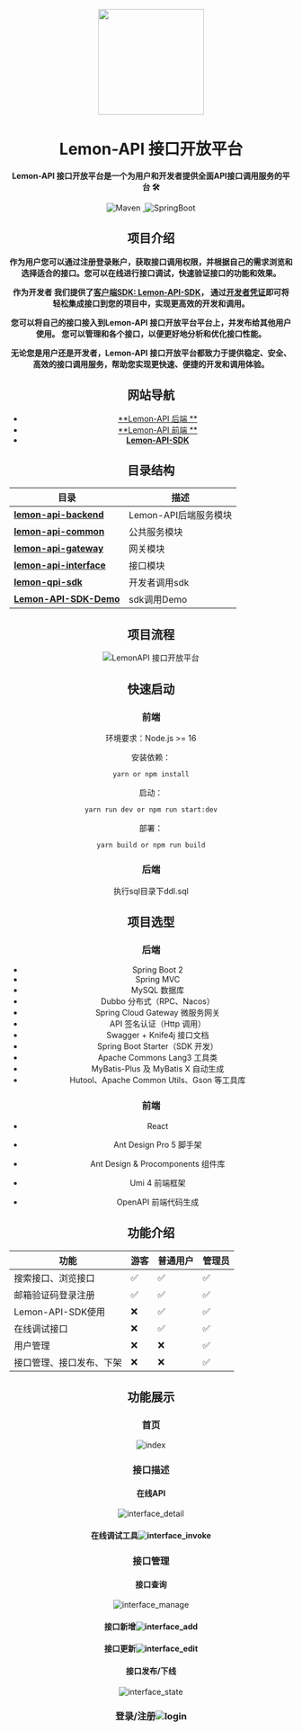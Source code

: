

<p align="center">
    <img src=.\pic\lemon.svg width=188/>
</p>
<h1 align="center">Lemon-API 接口开放平台</h1>
<p align="center"><strong>Lemon-API 接口开放平台是一个为用户和开发者提供全面API接口调用服务的平台 🛠</strong></p>
<div align="center">
    <img alt="Maven" src="https://raster.shields.io/badge/Maven-3.8.1-red.svg"/>
	<a target="_blank" href="https://www.oracle.com/technetwork/java/javase/downloads/index.html">
        <img alt="" src="https://img.shields.io/badge/JDK-1.8+-green.svg"/>
	</a>
    <img alt="SpringBoot" src="https://raster.shields.io/badge/SpringBoot-2.7+-green.svg"/>





## 项目介绍 

**作为用户您可以通过注册登录账户，获取接口调用权限，并根据自己的需求浏览和选择适合的接口。您可以在线进行接口调试，快速验证接口的功能和效果。** 

**作为开发者 我们提供了[客户端SDK: Lemon-API-SDK](https://github.com/lemon-kitty/lemon-api/tree/main/lemon-client-sdk)， 通过[开发者凭证]()即可将轻松集成接口到您的项目中，实现更高效的开发和调用。** 

**您可以将自己的接口接入到Lemon-API 接口开放平台平台上，并发布给其他用户使用。 您可以管理和各个接口，以便更好地分析和优化接口性能。** 

 **无论您是用户还是开发者，Lemon-API 接口开放平台都致力于提供稳定、安全、高效的接口调用服务，帮助您实现更快速、便捷的开发和调用体验。**

## 网站导航 

- [**Lemon-API 后端 **](https://github.com/lemon-kitty/lemon-api/tree/main/lemon-api-backend)
- [**Lemon-API 前端 **️](https://github.com/lemon-kitty/lemon-api/tree/main/lemon-api-frontend)
- **[Lemon-API-SDK](https://github.com/lemon-kitty/lemon-api/tree/main/lemon-client-sdk)** 


## 目录结构 


| 目录                                                         | 描述                  |
| ------------------------------------------------------------ | --------------------- |
| **[lemon-api-backend](./lemon-api-backend)**                 | Lemon-API后端服务模块 |
| **[lemon-api-common](./lemon-api-common)**                   | 公共服务模块          |
| **[lemon-api-gateway](./lemon-api-gateway)**                 | 网关模块              |
| **[lemon-api-interface](./lemon-api-interface)**             | 接口模块              |
| **[lemon-qpi-sdk](https://github.com/lemonmu666/lemon-api-sdk)** | 开发者调用sdk         |
| **[Lemon-API-SDK-Demo]()**                                   | sdk调用Demo           |



## 项目流程 

![LemonAPI 接口开放平台](./pic/process.png)

## 快速启动 

### 前端

环境要求：Node.js >= 16

安装依赖：

```bash
yarn or npm install
```

启动：

```bash
yarn run dev or npm run start:dev
```

部署：

```bash
yarn build or npm run build
```

### 后端

执行sql目录下ddl.sql



## 项目选型 

### **后端**

- Spring Boot 2
- Spring MVC
- MySQL 数据库
- Dubbo 分布式（RPC、Nacos）
- Spring Cloud Gateway 微服务网关
- API 签名认证（Http 调用）
- Swagger + Knife4j 接口文档
- Spring Boot Starter（SDK 开发）
- Apache Commons Lang3 工具类
- MyBatis-Plus 及 MyBatis X 自动生成
- Hutool、Apache Common Utils、Gson 等工具库



### 前端

- React

- Ant Design Pro 5 脚手架

- Ant Design & Procomponents 组件库

- Umi 4 前端框架

- OpenAPI 前端代码生成




## 功能介绍 

| **功能**                 | 游客 | **普通用户** | **管理员** |
| ------------------------ | ---- | ------------ | ---------- |
| 搜索接口、浏览接口       | ✅    | ✅            | ✅          |
| 邮箱验证码登录注册       | ✅    | ✅            | ✅          |
| Lemon-API-SDK使用        | ❌    | ✅            | ✅          |
| 在线调试接口             | ❌    | ✅            | ✅          |
| 用户管理                 | ❌    | ❌            | ✅          |
| 接口管理、接口发布、下架 | ❌    | ❌            | ✅          |



## 功能展示 

### 首页

![index](./pic/index.png)



### 接口描述

#### **在线API**

![interface_detail](./pic/interface_detail.png)

#### 在线调试工具![interface_invoke](./pic/interface_invoke.png)



### 接口管理

#### 接口查询

![interface_manage](./pic/interface_manage.png)

#### 接口新增![interface_add](./pic/interface_add.png)



#### 接口更新![interface_edit](./pic/interface_edit.png)

#### 接口发布/下线

![interface_state](./pic/state.png)

### 登录/注册![login](./pic/login.png)

